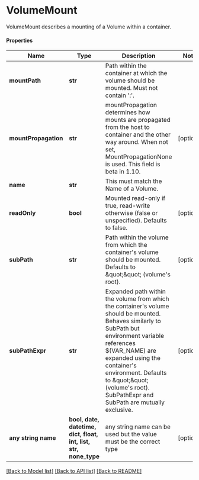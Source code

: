 # VolumeMount

VolumeMount describes a mounting of a Volume within a container.

#### Properties
Name | Type | Description | Notes
------------ | ------------- | ------------- | -------------
**mountPath** | **str** | Path within the container at which the volume should be mounted.  Must not contain &#x27;:&#x27;. | 
**mountPropagation** | **str** | mountPropagation determines how mounts are propagated from the host to container and the other way around. When not set, MountPropagationNone is used. This field is beta in 1.10. | [optional] 
**name** | **str** | This must match the Name of a Volume. | 
**readOnly** | **bool** | Mounted read-only if true, read-write otherwise (false or unspecified). Defaults to false. | [optional] 
**subPath** | **str** | Path within the volume from which the container&#x27;s volume should be mounted. Defaults to \&quot;\&quot; (volume&#x27;s root). | [optional] 
**subPathExpr** | **str** | Expanded path within the volume from which the container&#x27;s volume should be mounted. Behaves similarly to SubPath but environment variable references $(VAR_NAME) are expanded using the container&#x27;s environment. Defaults to \&quot;\&quot; (volume&#x27;s root). SubPathExpr and SubPath are mutually exclusive. | [optional] 
**any string name** | **bool, date, datetime, dict, float, int, list, str, none_type** | any string name can be used but the value must be the correct type | [optional]

[[Back to Model list]](../README.md#documentation-for-models) [[Back to API list]](../README.md#documentation-for-api-endpoints) [[Back to README]](../README.md)


